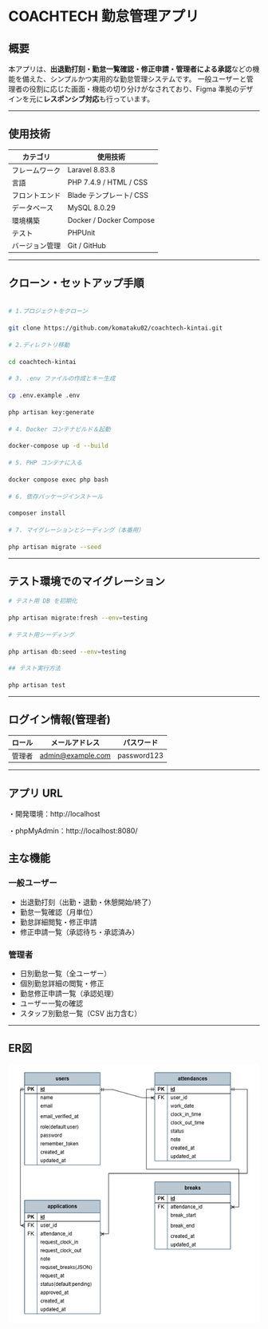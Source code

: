 # COACHTECH 勤怠管理アプリ

## 概要

本アプリは、**出退勤打刻・勤怠一覧確認・修正申請・管理者による承認**などの機能を備えた、シンプルかつ実用的な勤怠管理システムです。
一般ユーザーと管理者の役割に応じた画面・機能の切り分けがなされており、Figma 準拠のデザインを元に**レスポンシブ対応**も行っています。

---

## 使用技術

| カテゴリ       | 使用技術               |
| -------------- | ---------------------- |
| フレームワーク | Laravel 8.83.8         |
| 言語           | PHP 7.4.9 / HTML / CSS     |
| フロントエンド | Blade テンプレート/ CSS |
| データベース   | MySQL 8.0.29           |
| 環境構築       | Docker / Docker Compose  |
| テスト         | PHPUnit                |
| バージョン管理 | Git / GitHub             |

---

## クローン・セットアップ手順

```bash

# 1.プロジェクトをクローン

git clone https://github.com/komataku02/coachtech-kintai.git

# 2.ディレクトリ移動

cd coachtech-kintai

# 3. .env ファイルの作成とキー生成

cp .env.example .env

php artisan key:generate

# 4. Docker コンテナビルド＆起動

docker-compose up -d --build

# 5. PHP コンテナに入る

docker compose exec php bash

# 6. 依存パッケージインストール

composer install

# 7. マイグレーションとシーディング（本番用）

php artisan migrate --seed
```
---

## テスト環境でのマイグレーション
```bash
# テスト用 DB を初期化

php artisan migrate:fresh --env=testing

# テスト用シーディング

php artisan db:seed --env=testing

## テスト実行方法

php artisan test
```
---

## ログイン情報(管理者)

| ロール | メールアドレス    | パスワード  |
| ------ | ----------------- | ----------- |
| 管理者 | admin@example.com | password123 |


---

## アプリ URL

・開発環境：http://localhost

・phpMyAdmin：http://localhost:8080/

## 主な機能

### 一般ユーザー

-   出退勤打刻（出勤・退勤・休憩開始/終了）
-   勤怠一覧確認（月単位）
-   勤怠詳細閲覧・修正申請
-   修正申請一覧（承認待ち・承認済み）

### 管理者

- 日別勤怠一覧（全ユーザー）
- 個別勤怠詳細の閲覧・修正
- 勤怠修正申請一覧（承認処理）
- ユーザー一覧の確認
- スタッフ別勤怠一覧（CSV 出力含む）

---

## ER図

![ER図](https://github.com/komataku02/coachtech-kintai/blob/main/er-diagram.png?raw=true)